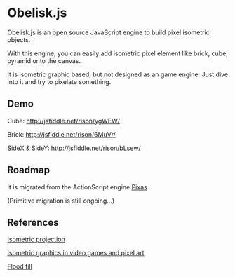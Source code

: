 # Obelisk.js

Obelisk.js is an open source JavaScript engine to build pixel isometric objects.

With this engine, you can easily add isometric pixel element like brick, cube, pyramid onto the canvas.

It is isometric graphic based, but not designed as an game engine. Just dive into it and try to pixelate something.

## Demo

Cube: http://jsfiddle.net/rison/ygWEW/

Brick: http://jsfiddle.net/rison/6MuVr/

SideX & SideY: http://jsfiddle.net/rison/bLsew/

## Roadmap

It is migrated from the ActionScript engine [Pixas](https://github.com/rison/pixas)

(Primitive migration is still ongoing...)

## References

[Isometric projection](http://en.wikipedia.org/wiki/Isometric_projection)

[Isometric graphics in video games and pixel art](http://en.wikipedia.org/wiki/Isometric_graphics_in_video_games_and_pixel_art)

[Flood fill](http://en.wikipedia.org/wiki/Flood_fill)
